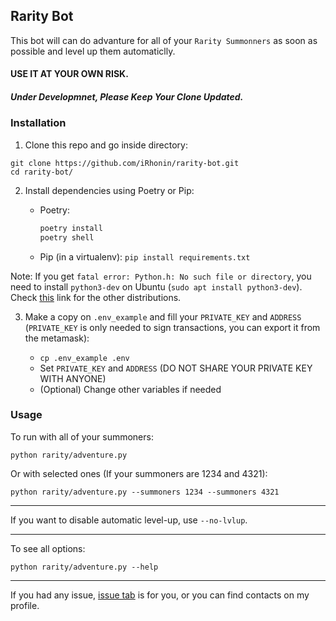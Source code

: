 ## Rarity Bot

This bot will can do advanture for all of your `Rarity Summonners` as soon as possible and level up them automaticlly.

#### USE IT AT YOUR OWN RISK.
##### Under Developmnet, Please Keep Your Clone Updated. 

### Installation

1. Clone this repo and go inside directory:

```
git clone https://github.com/iRhonin/rarity-bot.git
cd rarity-bot/
```

2. Install dependencies using Poetry or Pip:

    - Poetry:
        ```bash
        poetry install
        poetry shell
        ```

    - Pip (in a virtualenv):
        `pip install requirements.txt`

Note: If you get `fatal error: Python.h: No such file or directory`, you need to install `python3-dev` on Ubuntu (`sudo apt install python3-dev`). Check [this](https://stackoverflow.com/a/21530768/9624798) link for the other distributions.

3. Make a copy on `.env_example` and fill your `PRIVATE_KEY` and `ADDRESS` (`PRIVATE_KEY` is only needed to sign transactions, you can export it from the metamask):

    - `cp .env_example .env`
    - Set `PRIVATE_KEY` and `ADDRESS` (DO NOT SHARE YOUR PRIVATE KEY WITH ANYONE)
    - (Optional) Change other variables if needed

### Usage

To run with all of your summoners:

`python rarity/adventure.py`

Or with selected ones (If your summoners are 1234 and 4321):

`python rarity/adventure.py --summoners 1234 --summoners 4321`

---

If you want to disable automatic level-up, use `--no-lvlup`.

---
 
To see all options:

`python rarity/adventure.py --help`

---

If you had any issue, [issue tab](https://github.com/iRhonin/rarity-bot/issues) is for you, or you can find contacts on my profile.
